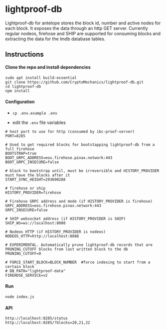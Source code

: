 # lightproof-db

Lightproof-db for antelope stores the block id, number and active nodes for each block. It exposes the data through an http GET server.
Currently regular nodeos, firehose and SHIP are supported for consuming blocks and extracting the data for the lmdb database tables.

## Instructions

#### Clone the repo and install dependencies
```
sudo apt install build-essential
git clone https://github.com/CryptoMechanics/lightproof-db.git
cd lightproof-db
npm install
```


#### Configuration

- `cp .env.example .env`

- edit the `.env` file variables
```
# host port to use for http (consumed by ibc-proof-server)
PORT=8285      

# Used to get required blocks for bootstapping lightproof-db from a full firehose
BOOTSTRAP=true
BOOT_GRPC_ADDRESS=eos.firehose.pinax.network:443
BOOT_GRPC_INSECURE=false

# block to bootstrap until, must be irreversible and HISTORY_PROVIDER must have the blocks after it
START_SYNC_HEIGHT=293690288   

# firehose or ship
HISTORY_PROVIDER=firehose

# Firehose GRPC address and mode (if HISTORY_PROVIDER is firehose)
GRPC_ADDRESS=eos.firehose.pinax.network:443
GRPC_INSECURE=false

# SHIP websocket address (if HISTORY_PROVIDER is SHIP)
SHIP_WS=ws://localhost:8080

# Nodeos HTTP (if HISTORY_PROVIDER is nodeos)
NODEOS_HTTP=http://localhost:8888

# EXPERIMENTAL. Automatically prune lightproof-db records that are PRUNING_CUTOFF blocks from last written block to the db
PRUNING_CUTOFF=0

# FORCE_START_BLOCK=BLOCK_NUMBER  #force indexing to start from a certain block
# DB_PATH="lightproof-data"
FIREHOSE_SERVICE=v2
```


#### Run
```
node index.js
```

#### API
```
http://localhost:8285/status
http://localhost:8285/?blocks=20,21,22
```
